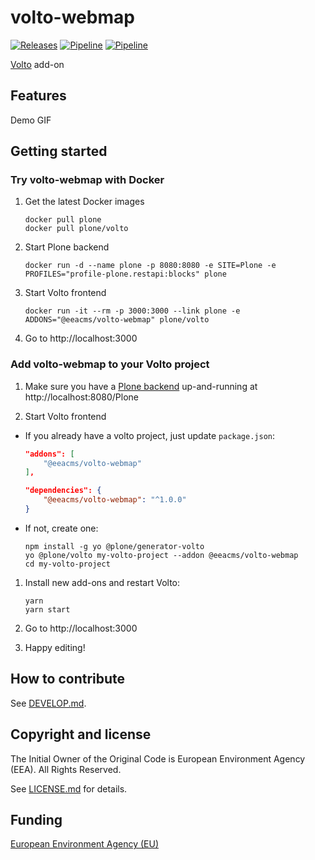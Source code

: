 # volto-webmap
[![Releases](https://img.shields.io/github/v/release/eea/volto-webmap)](https://github.com/eea/volto-webmap/releases)
[![Pipeline](https://ci.eionet.europa.eu/buildStatus/icon?job=volto-addons%2Fvolto-webmap%2Fmaster&subject=master)](https://ci.eionet.europa.eu/view/Github/job/volto-addons/job/volto-webmap/job/master/display/redirect)
[![Pipeline](https://ci.eionet.europa.eu/buildStatus/icon?job=volto-addons%2Fvolto-webmap%2Fdevelop&subject=develop)](https://ci.eionet.europa.eu/view/Github/job/volto-addons/job/volto-webmap/job/develop/display/redirect)

[Volto](https://github.com/plone/volto) add-on

## Features

Demo GIF

## Getting started

### Try volto-webmap with Docker

1. Get the latest Docker images

   ```
   docker pull plone
   docker pull plone/volto
   ```

1. Start Plone backend
   ```
   docker run -d --name plone -p 8080:8080 -e SITE=Plone -e PROFILES="profile-plone.restapi:blocks" plone
   ```

1. Start Volto frontend

   ```
   docker run -it --rm -p 3000:3000 --link plone -e ADDONS="@eeacms/volto-webmap" plone/volto
   ```

1. Go to http://localhost:3000

### Add volto-webmap to your Volto project

1. Make sure you have a [Plone backend](https://plone.org/download) up-and-running at http://localhost:8080/Plone

1. Start Volto frontend

* If you already have a volto project, just update `package.json`:

   ```JSON
   "addons": [
       "@eeacms/volto-webmap"
   ],

   "dependencies": {
       "@eeacms/volto-webmap": "^1.0.0"
   }
   ```

* If not, create one:

   ```
   npm install -g yo @plone/generator-volto
   yo @plone/volto my-volto-project --addon @eeacms/volto-webmap
   cd my-volto-project
   ```

1. Install new add-ons and restart Volto:

   ```
   yarn
   yarn start
   ```

1. Go to http://localhost:3000

1. Happy editing!

## How to contribute

See [DEVELOP.md](https://github.com/eea/volto-webmap/blob/master/DEVELOP.md).

## Copyright and license

The Initial Owner of the Original Code is European Environment Agency (EEA).
All Rights Reserved.

See [LICENSE.md](https://github.com/eea/volto-webmap/blob/master/LICENSE.md) for details.

## Funding

[European Environment Agency (EU)](http://eea.europa.eu)
